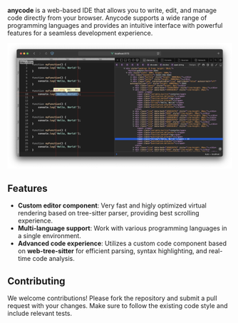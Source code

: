 **anycode** is a web-based IDE that allows you to write, edit, and manage code directly from your browser. Anycode supports a wide range of programming languages and provides an intuitive interface with powerful features for a seamless development experience.

![editor](anycode/imgs/screen.png)


## Features
- **Custom editor component**: Very fast and higly optimized virtual rendering based on tree-sitter parser, providing best scrolling experience. 
- **Multi-language support**: Work with various programming languages in a single environment.
- **Advanced code experience**: Utilizes a custom code component based on **web-tree-sitter** for efficient parsing, syntax highlighting, and real-time code analysis.

## Contributing

We welcome contributions! Please fork the repository and submit a pull request with your changes. Make sure to follow the existing code style and include relevant tests.
